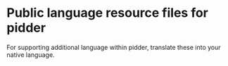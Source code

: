 Public language resource files for pidder
=========================================

For supporting additional language within pidder, translate these into your native language.